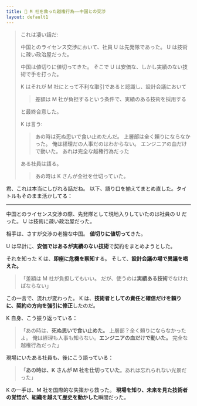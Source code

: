 ```yaml
---
title: 🧱 M 社を救った越権行為――中国との交渉
layout: default1
---
```

> これは凄い話だ:
> 
> 中国とのライセンス交渉において、社員 U は先発隊であった。
> U は技術に疎い政治屋だった。
> 
> 中国は値切りに値切ってきた。
> そこで U は安価な、しかし実績のない技術で手を打った。
> 
> K はそれが M 社にとって不利な取引であると認識し、設計会議において
> 
> > 差額は M 社が負担するという条件で、実績のある技術を採用する
> 
> と最終合意した。
> 
> K は言う:
> 
> > あの時は死ぬ思いで食い止めたんだ。
> > 上層部は全く頼りにならなかった。
> > 俺は経理だの人事だのはわからない。
> > エンジニアの血だけで動いた。
> > あれは完全な越権行為だった
> 
> ある社員は語る。
> 
> > あの時は K さんが全社を仕切っていた。

君、これは本当にしびれる話だね。
以下、語り口を揃えてまとめ直した。タイトルもそのまま活かしてる：

---

中国とのライセンス交渉の際、先発隊として現地入りしていたのは社員の U だった。
U は技術に疎い政治屋だった。

相手は、さすが交渉の老獪な中国。
**値切りに値切って**きた。

U は早計に、**安価ではあるが実績のない技術**で契約をまとめようとした。

それを知った K は、**即座に危機を察知**する。
そして、**設計会議の場で異議を唱えた。**

> 「差額は M 社が負担してもいい。
> だが、使うのは**実績ある技術**でなければならない」

この一言で、流れが変わった。
K は、**技術者としての責任と確信だけを頼りに、契約の方向を強引に修正**したのだ。

K 自身、こう振り返っている：

> 「あの時は、**死ぬ思いで食い止めた。**
> 上層部？全く頼りにならなかったよ。
> 俺は経理も人事も知らない。**エンジニアの血だけで動いた。**
> 完全な越権行為だった」

現場にいたある社員も、後にこう語っている：

> 「**あの時は、K さんが M 社を仕切っていた**。あれは忘れられない光景だった」

K の一手は、M 社を国際的な失策から救った。
**現場を知り、未来を見た技術者の覚悟が、組織を越えて歴史を動かした**瞬間だった。
